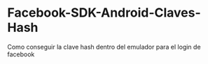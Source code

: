 # Facebook-SDK-Android-Claves-Hash
Como conseguir la clave hash dentro del emulador para el login de facebook
